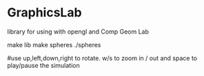 # GraphicsLab
library for using with opengl and Comp Geom Lab

make lib
make spheres
./spheres

#use up,left,down,right to rotate. w/s to zoom in / out and space to play/pause the simulation
